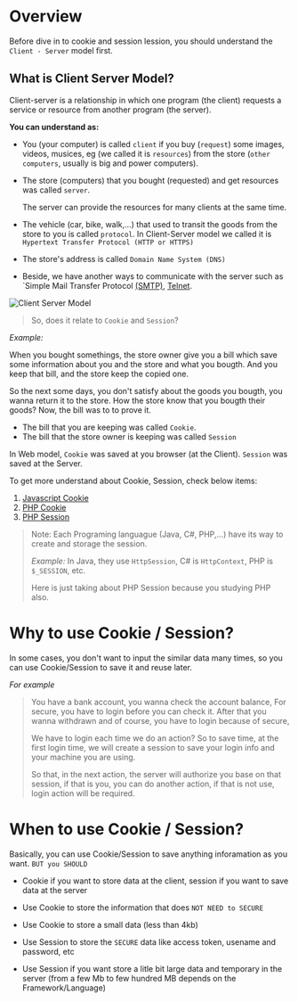 # Overview
Before dive in to cookie and session lession, you should understand the `Client - Server` model first.

## What is Client Server Model?

Client-server is a relationship in which one program (the client) requests a service or resource from another program (the server).

__You can understand as:__

- You (your computer) is called `client`  if you buy (`request`) some images, videos, musices, eg (we called it is `resources`) from the store (`other computers`, usually is big and power computers).
- The store (computers) that you bought (requested) and get resources was called `server`.

  The server can provide the resources for many clients at the same time.

- The vehicle (car, bike, walk,...) that used to transit the goods from the store to you is called `protocol`. In Client-Server model we called it is `Hypertext Transfer Protocol (HTTP or HTTPS)`
- The store's address is called `Domain Name System (DNS)`
- Beside, we have another ways to communicate with the server such as `Simple Mail Transfer Protocol [(SMTP)](https://whatismyipaddress.com/smtp), [Telnet](https://www.computerhope.com/jargon/t/telnet.htm).


![Client Server Model](./images/Client-Server_Model.jpg)

> So, does it relate to `Cookie` and `Session`?

*Example:*

When you bought somethings, the store owner give you a bill which save some information about you and the store and what you bougth. And you keep that bill, and the store keep the copied one.

So the next some days, you don't satisfy about the goods you bougth, you wanna return it to the store. How the store know that you bougth their goods? Now, the bill was to to prove it.

- The bill that you are keeping was called `Cookie`.
- The bill that the store owner is keeping was called `Session`

In Web model, `Cookie` was saved at you browser (at the Client). `Session` was saved at the Server.

To get more understand about Cookie, Session, check below items:

1. [Javascript Cookie](https://www.w3schools.com/js/js_cookies.asp)
2. [PHP Cookie](https://www.w3schools.com/php/php_cookies.asp)
3. [PHP Session](https://www.w3schools.com/php/php_sessions.asp)

> Note: Each Programing languague (Java, C#, PHP,...) have its way to create and storage the session.
>
> _Example:_ In Java, they use `HttpSession`, C# is `HttpContext`, PHP is `$_SESSION`, etc.
>
> Here is just taking about PHP Session because you studying PHP also.

# Why to use Cookie / Session?
In some cases, you don't want to input the similar data many times, so you can use Cookie/Session to save it and reuse later.

_For example_
> You have a bank account, you wanna check the account balance, For secure, you have to login before you can check it. After that you wanna withdrawn and of course, you have to login because of secure,
>
> We have to login each time we do an action? So to save time, at the first login time, we will create a session to save your login info and your machine you are using.
>
> So that, in the next action, the server will authorize you base on that session, if that is you, you can do another action, if that is not use, login action will be required.

# When to use Cookie / Session?
Basically, you can use Cookie/Session to save anything inforamation as you want. `BUT you SHOULD`
- Cookie if you want to store data at the client, session if you want to save data at the server

- Use Cookie to store the information that does `NOT NEED to SECURE`

- Use Cookie to store a small data (less than 4kb)

- Use Session to store the `SECURE` data like access token, usename and password, etc

- Use Session if you want store a litle bit large data and temporary in the server (from a few Mb to few hundred MB depends on the Framework/Language)


